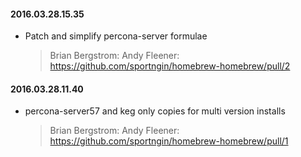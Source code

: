 #### 2016.03.28.15.35
* Patch and simplify percona-server formulae

  > Brian Bergstrom: Andy Fleener: https://github.com/sportngin/homebrew-homebrew/pull/2

#### 2016.03.28.11.40
* percona-server57 and keg only copies for multi version installs

  > Brian Bergstrom: Andy Fleener: https://github.com/sportngin/homebrew-homebrew/pull/1

